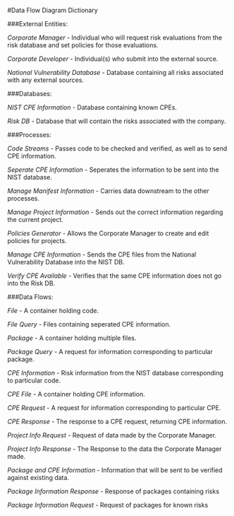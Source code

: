 #Data Flow Diagram Dictionary

###External Entities:
  
  *Corporate Manager* - Individual who will request risk evaluations from the risk database and set policies for those evaluations.
  
  *Corporate Developer* - Individual(s) who submit into the external source.
  
  *National Vulnerability Database* - Database containing all risks associated with any external sources.
  

###Databases: 
  
  *NIST CPE Information* - Database containing known CPEs.
  
  *Risk DB* - Database that will contain the risks associated with the company.
  

###Processes:
  
  *Code Streams* - Passes code to be checked and verified, as well as to send CPE information.
  
  *Seperate CPE Information* - Seperates the information to be sent into the NIST database.
  
  *Manage Manifest Information* - Carries data downstream to the other processes.
  
  *Manage Project Information* - Sends out the correct information regarding the current project.
  
  *Policies Generator* - Allows the Corporate Manager to create and edit policies for projects.
  
  *Manage CPE Information* - Sends the CPE files from the National Vulnerability Database into the NIST DB. 
  
  *Verify CPE Available* - Verifies that the same CPE information does not go into the Risk DB.
  

###Data Flows:
  
  *File* - A container holding code.
  
  *File Query* - Files containing seperated CPE information.
  
  *Package* - A container holding multiple files.
  
  *Package Query* - A request for information corresponding to particular package.
  
  *CPE Information* - Risk information from the NIST database corresponding to particular code.
  
  *CPE File* - A container holding CPE information.
  
  *CPE Request* - A request for information corresponding to particular CPE.
  
  *CPE Response* - The response to a CPE request, returning CPE information.
  
  *Project Info Request* - Request of data made by the Corporate Manager.
  
  *Project Info Response* - The Response to the data the Corporate Manager made.
  
  *Package and CPE Information* - Information that will be sent to be verified against existing data.
  
  *Package Information Response* - Response of packages containing risks
  
  *Package Information Request* - Request of packages for known risks
  
  
  
